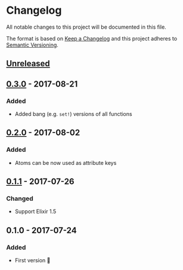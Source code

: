 # Changelog
All notable changes to this project will be documented in this file.

The format is based on [Keep a Changelog](http://keepachangelog.com/en/1.0.0/)
and this project adheres to [Semantic Versioning](http://semver.org/spec/v2.0.0.html).

## [Unreleased]

## [0.3.0] - 2017-08-21
### Added
- Added bang (e.g. `set!`) versions of all functions

## [0.2.0] - 2017-08-02
### Added
- Atoms can be now used as attribute keys

## [0.1.1] - 2017-07-26
### Changed
- Support Elixir 1.5

## 0.1.0 - 2017-07-24
### Added
- First version 🎉

[Unreleased]: https://github.com/SoftwareMansion/elixir-xattr/compare/v0.3.0...HEAD
[0.3.0]: https://github.com/SoftwareMansion/elixir-xattr/compare/v0.2.0...v0.3.0
[0.2.0]: https://github.com/SoftwareMansion/elixir-xattr/compare/v0.1.1...v0.2.0
[0.1.1]: https://github.com/SoftwareMansion/elixir-xattr/compare/v0.1.0...v0.1.1
